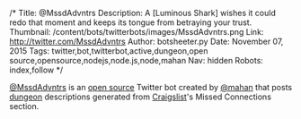 /*
Title: @MssdAdvntrs
Description: A [Luminous Shark] wishes it could redo that moment and keeps its tongue from betraying your trust.
Thumbnail: /content/bots/twitterbots/images/MssdAdvntrs.png
Link: http://twitter.com/MssdAdvntrs
Author: botsheeter.py
Date: November 07, 2015
Tags: twitter,bot,twitterbot,active,dungeon,open source,opensource,nodejs,node.js,node,mahan
Nav: hidden
Robots: index,follow
*/

[@MssdAdvntrs](https://twitter.com/MssdAdvntrs) is an [open source](https://github.com/seanwm/missed_adventures) Twitter bot created by [@mahan](https://twitter.com/mahan) that posts [dungeon](https://en.wikipedia.org/wiki/Dungeons_(video_game)) descriptions generated from [Craigslist](http://craigslist.org)'s Missed Connections section.
